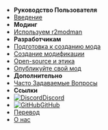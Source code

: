 - **Руководство Пользователя**
- [Введение](./)
- **Модинг**
- [Используем r2modman](installing-r2modman)
- **Разработчикам**
- [Подготовка к созданию мода](initial-setup)
- [Создание модификации](starting-a-mod)
- [Open-source и этика](open-source-and-ethics)
- [Опубликуйте свой мод](publishing-your-mod)
- **Дополнительно**
- [Часто Задаваемые Вопросы](faq)
- **Ссылки**
- [![Discord](https://icongr.am/simple/discord.svg?colored\&size=16)Discord](https://discord.gg/nYcQFEpXfU)
- [![GitHub](https://icongr.am/simple/github.svg?color=808080\&size=16)GitHub](https://github.com/LethalCompany/ModdingWiki)
- [Перевод](translating-the-wiki)
- [О нас](about)
